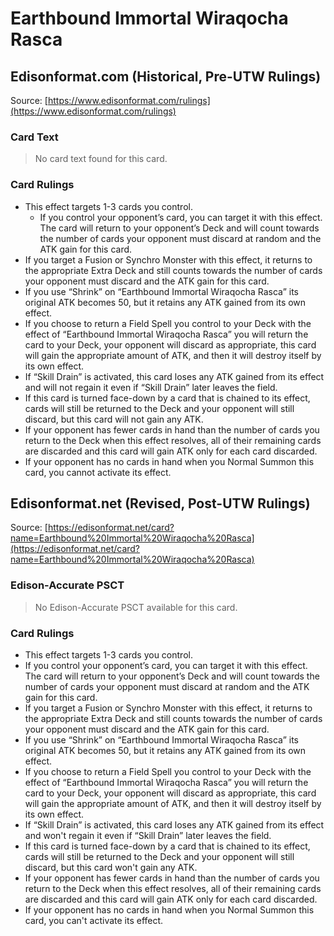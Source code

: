 # Earthbound Immortal Wiraqocha Rasca

## Edisonformat.com (Historical, Pre-UTW Rulings)

Source: [https://www.edisonformat.com/rulings](https://www.edisonformat.com/rulings)

### Card Text

> No card text found for this card.

### Card Rulings

*   This effect targets 1-3 cards you control.
    *   If you control your opponent’s card, you can target it with this effect. The card will return to your opponent’s Deck and will count towards the number of cards your opponent must discard at random and the ATK gain for this card.
*   If you target a Fusion or Synchro Monster with this effect, it returns to the appropriate Extra Deck and still counts towards the number of cards your opponent must discard and the ATK gain for this card.
*   If you use “Shrink” on “Earthbound Immortal Wiraqocha Rasca” its original ATK becomes 50, but it retains any ATK gained from its own effect.
*   If you choose to return a Field Spell you control to your Deck with the effect of “Earthbound Immortal Wiraqocha Rasca” you will return the card to your Deck, your opponent will discard as appropriate, this card will gain the appropriate amount of ATK, and then it will destroy itself by its own effect.
*   If “Skill Drain” is activated, this card loses any ATK gained from its effect and will not regain it even if “Skill Drain” later leaves the field.
*   If this card is turned face-down by a card that is chained to its effect, cards will still be returned to the Deck and your opponent will still discard, but this card will not gain any ATK.
*   If your opponent has fewer cards in hand than the number of cards you return to the Deck when this effect resolves, all of their remaining cards are discarded and this card will gain ATK only for each card discarded.
*   If your opponent has no cards in hand when you Normal Summon this card, you cannot activate its effect.

## Edisonformat.net (Revised, Post-UTW Rulings)

Source: [https://edisonformat.net/card?name=Earthbound%20Immortal%20Wiraqocha%20Rasca](https://edisonformat.net/card?name=Earthbound%20Immortal%20Wiraqocha%20Rasca)

### Edison-Accurate PSCT

> No Edison-Accurate PSCT available for this card.

### Card Rulings

*   This effect targets 1-3 cards you control.
*   If you control your opponent’s card, you can target it with this effect. The card will return to your opponent’s Deck and will count towards the number of cards your opponent must discard at random and the ATK gain for this card.
*   If you target a Fusion or Synchro Monster with this effect, it returns to the appropriate Extra Deck and still counts towards the number of cards your opponent must discard and the ATK gain for this card.
*   If you use “Shrink” on “Earthbound Immortal Wiraqocha Rasca” its original ATK becomes 50, but it retains any ATK gained from its own effect.
*   If you choose to return a Field Spell you control to your Deck with the effect of “Earthbound Immortal Wiraqocha Rasca” you will return the card to your Deck, your opponent will discard as appropriate, this card will gain the appropriate amount of ATK, and then it will destroy itself by its own effect.
*   If “Skill Drain” is activated, this card loses any ATK gained from its effect and won't regain it even if “Skill Drain” later leaves the field.
*   If this card is turned face-down by a card that is chained to its effect, cards will still be returned to the Deck and your opponent will still discard, but this card won't gain any ATK.
*   If your opponent has fewer cards in hand than the number of cards you return to the Deck when this effect resolves, all of their remaining cards are discarded and this card will gain ATK only for each card discarded.
*   If your opponent has no cards in hand when you Normal Summon this card, you can't activate its effect.
            